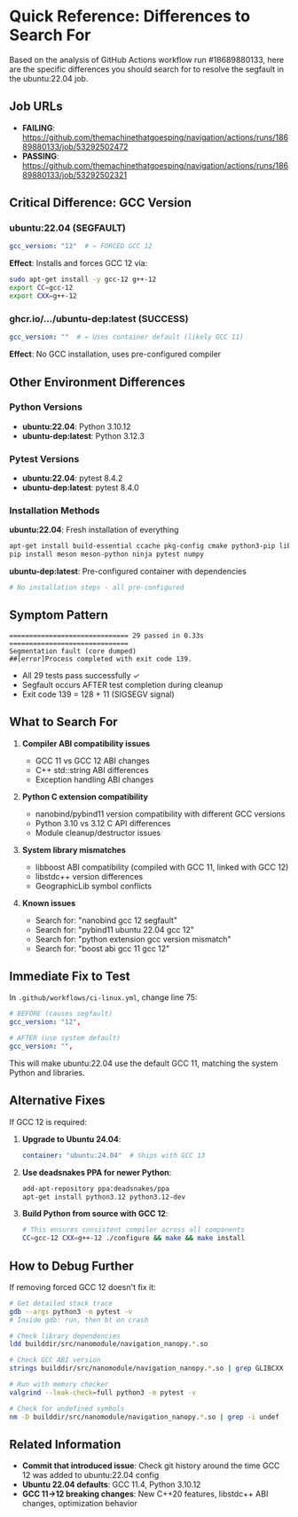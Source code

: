 # Quick Reference: Differences to Search For

Based on the analysis of GitHub Actions workflow run #18689880133, here are the specific differences you should search for to resolve the segfault in the ubuntu:22.04 job.

## Job URLs
- **FAILING**: https://github.com/themachinethatgoesping/navigation/actions/runs/18689880133/job/53292502472
- **PASSING**: https://github.com/themachinethatgoesping/navigation/actions/runs/18689880133/job/53292502321

## Critical Difference: GCC Version

### ubuntu:22.04 (SEGFAULT)
```yaml
gcc_version: "12"  # ← FORCED GCC 12
```
**Effect**: Installs and forces GCC 12 via:
```bash
sudo apt-get install -y gcc-12 g++-12
export CC=gcc-12
export CXX=g++-12
```

### ghcr.io/.../ubuntu-dep:latest (SUCCESS)
```yaml
gcc_version: ""  # ← Uses container default (likely GCC 11)
```
**Effect**: No GCC installation, uses pre-configured compiler

## Other Environment Differences

### Python Versions
- **ubuntu:22.04**: Python 3.10.12
- **ubuntu-dep:latest**: Python 3.12.3

### Pytest Versions
- **ubuntu:22.04**: pytest 8.4.2
- **ubuntu-dep:latest**: pytest 8.4.0

### Installation Methods
**ubuntu:22.04**: Fresh installation of everything
```bash
apt-get install build-essential ccache pkg-config cmake python3-pip libboost-all-dev libcurl4-openssl-dev
pip install meson meson-python ninja pytest numpy
```

**ubuntu-dep:latest**: Pre-configured container with dependencies
```yaml
# No installation steps - all pre-configured
```

## Symptom Pattern

```
============================== 29 passed in 0.33s ==============================
Segmentation fault (core dumped)
##[error]Process completed with exit code 139.
```

- All 29 tests pass successfully ✓
- Segfault occurs AFTER test completion during cleanup
- Exit code 139 = 128 + 11 (SIGSEGV signal)

## What to Search For

1. **Compiler ABI compatibility issues**
   - GCC 11 vs GCC 12 ABI changes
   - C++ std::string ABI differences
   - Exception handling ABI changes

2. **Python C extension compatibility**
   - nanobind/pybind11 version compatibility with different GCC versions
   - Python 3.10 vs 3.12 C API differences
   - Module cleanup/destructor issues

3. **System library mismatches**
   - libboost ABI compatibility (compiled with GCC 11, linked with GCC 12)
   - libstdc++ version differences
   - GeographicLib symbol conflicts

4. **Known issues**
   - Search for: "nanobind gcc 12 segfault"
   - Search for: "pybind11 ubuntu 22.04 gcc 12"
   - Search for: "python extension gcc version mismatch"
   - Search for: "boost abi gcc 11 gcc 12"

## Immediate Fix to Test

In `.github/workflows/ci-linux.yml`, change line 75:

```yaml
# BEFORE (causes segfault)
gcc_version: "12",

# AFTER (use system default)
gcc_version: "",
```

This will make ubuntu:22.04 use the default GCC 11, matching the system Python and libraries.

## Alternative Fixes

If GCC 12 is required:

1. **Upgrade to Ubuntu 24.04**:
   ```yaml
   container: "ubuntu:24.04"  # Ships with GCC 13
   ```

2. **Use deadsnakes PPA for newer Python**:
   ```bash
   add-apt-repository ppa:deadsnakes/ppa
   apt-get install python3.12 python3.12-dev
   ```

3. **Build Python from source with GCC 12**:
   ```bash
   # This ensures consistent compiler across all components
   CC=gcc-12 CXX=g++-12 ./configure && make && make install
   ```

## How to Debug Further

If removing forced GCC 12 doesn't fix it:

```bash
# Get detailed stack trace
gdb --args python3 -m pytest -v
# Inside gdb: run, then bt on crash

# Check library dependencies
ldd builddir/src/nanomodule/navigation_nanopy.*.so

# Check GCC ABI version
strings builddir/src/nanomodule/navigation_nanopy.*.so | grep GLIBCXX

# Run with memory checker
valgrind --leak-check=full python3 -m pytest -v

# Check for undefined symbols
nm -D builddir/src/nanomodule/navigation_nanopy.*.so | grep -i undef
```

## Related Information

- **Commit that introduced issue**: Check git history around the time GCC 12 was added to ubuntu:22.04 config
- **Ubuntu 22.04 defaults**: GCC 11.4, Python 3.10.12
- **GCC 11→12 breaking changes**: New C++20 features, libstdc++ ABI changes, optimization behavior
